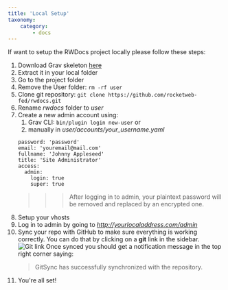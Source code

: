 ```yaml
---
title: 'Local Setup'
taxonomy:
    category:
        - docs
---
```


If want to setup the RWDocs project locally please follow these steps:
1. Download Grav skeleton [here](https://github.com/hibbitts-design/grav-skeleton-learn2-with-git-sync/archive/master.zip)
1. Extract it in your local folder
1. Go to the project folder
1. Remove the User folder: `rm -rf user`
1. Clone git repository: `git clone https://github.com/rocketweb-fed/rwdocs.git`
1. Rename *rwdocs* folder to *user*
1. Create a new admin account using:
	1. Grav CLI: `bin/plugin login new-user` or
	2. manually in _user/accounts/your_username.yaml_
	```
	password: 'password'
	email: 'youremail@mail.com'
	fullname: 'Johnny Appleseed'
	title: 'Site Administrator'
	access:
	  admin:
	    login: true
	    super: true
	```
	>>> After logging in to admin, your plaintext password will be removed and replaced by an encrypted one.
1. Setup your vhosts 
1. Log in to admin by going to _http://yourlocaladdress.com/admin_
1. Sync your repo with GitHub to make sure everything is working correctly. You can do that by clicking on a **git** link in the sidebar.  
	![Git link](git_sync.png)
	Once synced you should get a notification message in the top right corner saying:  
	> GitSync has successfully synchronized with the repository.
1. You're all set!